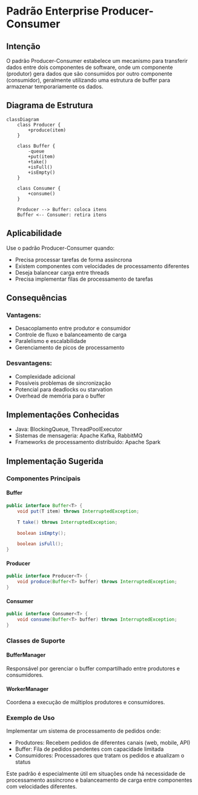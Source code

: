# Padrão Enterprise Producer-Consumer

## Intenção

O padrão Producer-Consumer estabelece um mecanismo para transferir dados entre dois componentes de software, onde um
componente (produtor) gera dados que são consumidos por outro componente (consumidor), geralmente utilizando uma
estrutura de buffer para armazenar temporariamente os dados.

## Diagrama de Estrutura

```mermaid
classDiagram
    class Producer {
        +produce(item)
    }

    class Buffer {
        -queue
        +put(item)
        +take()
        +isFull()
        +isEmpty()
    }

    class Consumer {
        +consume()
    }

    Producer --> Buffer: coloca itens
    Buffer <-- Consumer: retira itens
```

## Aplicabilidade

Use o padrão Producer-Consumer quando:

* Precisa processar tarefas de forma assíncrona
* Existem componentes com velocidades de processamento diferentes
* Deseja balancear carga entre threads
* Precisa implementar filas de processamento de tarefas

## Consequências

### Vantagens:

* Desacoplamento entre produtor e consumidor
* Controle de fluxo e balanceamento de carga
* Paralelismo e escalabilidade
* Gerenciamento de picos de processamento

### Desvantagens:

* Complexidade adicional
* Possíveis problemas de sincronização
* Potencial para deadlocks ou starvation
* Overhead de memória para o buffer

## Implementações Conhecidas

* Java: BlockingQueue, ThreadPoolExecutor
* Sistemas de mensageria: Apache Kafka, RabbitMQ
* Frameworks de processamento distribuído: Apache Spark

## Implementação Sugerida

### Componentes Principais

#### Buffer

```java
public interface Buffer<T> {
    void put(T item) throws InterruptedException;

    T take() throws InterruptedException;

    boolean isEmpty();

    boolean isFull();
}
```

#### Producer

```java
public interface Producer<T> {
    void produce(Buffer<T> buffer) throws InterruptedException;
}
```

#### Consumer

```java
public interface Consumer<T> {
    void consume(Buffer<T> buffer) throws InterruptedException;
}
```

### Classes de Suporte

#### BufferManager

Responsável por gerenciar o buffer compartilhado entre produtores e consumidores.

#### WorkerManager

Coordena a execução de múltiplos produtores e consumidores.

### Exemplo de Uso

Implementar um sistema de processamento de pedidos onde:

- Produtores: Recebem pedidos de diferentes canais (web, mobile, API)
- Buffer: Fila de pedidos pendentes com capacidade limitada
- Consumidores: Processadores que tratam os pedidos e atualizam o status

Este padrão é especialmente útil em situações onde há necessidade de processamento assíncrono e balanceamento de carga
entre componentes com velocidades diferentes.
